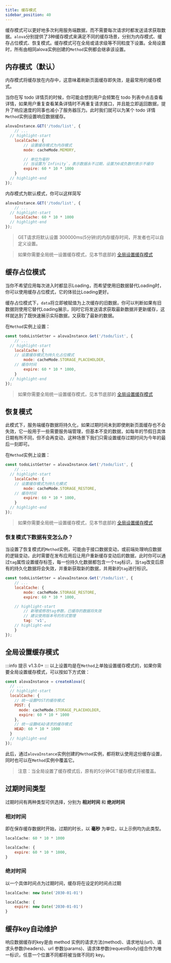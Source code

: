 ```yaml
---
title: 缓存模式
sidebar_position: 40
---
```


缓存模式可以更好地多次利用服务端数据，而不需要每次请求时都发送请求获取数据。`alova`分别提供了3种缓存模式来满足不同的缓存场景，分别为内存模式、缓存占位模式、恢复模式。缓存模式可在全局或请求级等不同粒度下设置。全局设置时，所有由相同alova实例创建的`Method`实例都会继承该设置。

## 内存模式（默认）

内存模式将缓存放在内存中，这意味着刷新页面缓存即失效，是最常用的缓存模式。

当你在写 todo 详情页的时候，你可能会想到用户会频繁在 todo 列表中点击查看详情，如果用户重复查看某条详情时不再重复请求接口，并且能立即返回数据，提升了响应速度的同事也减小了服务器压力。此时我们就可以为某个 todo 详情`Method`实例设置响应数据缓存。

```javascript
alovaInstance.GET('/todo/list', {
	// ...
  // highlight-start
	localCache: {
		// 设置缓存模式为内存模式
		mode: cacheMode.MEMORY,

		// 单位为毫秒
		// 当设置为`Infinity`，表示数据永不过期，设置为0或负数时表示不缓存
		expire: 60 * 10 * 1000
	}
  // highlight-end
});
```

内存模式为默认模式，你可以这样简写
```javascript
alovaInstance.GET('/todo/list', {
	// ...
  // highlight-start
	localCache: 60 * 10 * 1000
  // highlight-end
});
```

> GET请求将默认设置 300000ms(5分钟)的内存缓存时间，开发者也可以自定义设置。

> 如果你需要全局统一设置缓存模式，见本节底部的 [全局设置缓存模式](#全局设置缓存模式)


## 缓存占位模式

当你不希望应用每次进入时都显示Loading，而希望使用旧数据替代Loading时，你可以使用缓存占位模式，它的体验比Loading更好。

缓存占位模式下，`data`将立即被赋值为上次缓存的旧数据，你可以判断如果有旧数据则使用它替代Loading展示，同时它将发送请求获取最新数据并更新缓存，这样就达到了既快速展示实际数据，又获取了最新的数据。

在`Method`实例上设置：
```javascript
const todoListGetter = alovaInstance.Get('/todo/list', {
	// ...
  // highlight-start
	localCache: {
    // 设置缓存模式为持久化占位模式
		mode: cacheMode.STORAGE_PLACEHOLDER,
    // 缓存时间
		expire: 60 * 10 * 1000,
	}
  // highlight-end
});
```

> 如果你需要全局统一设置缓存模式，见本节底部的 [全局设置缓存模式](#全局设置缓存模式)

## 恢复模式

此模式下，服务端缓存数据将持久化，如果过期时间未到即使刷新页面缓存也不会失效，它一般用于一些需要服务端管理，但基本不变的数据，如每年的节假日具体日期有所不同，但不会再变动，这种场景下我们只需设置缓存过期时间为今年的最后一刻即可。

在`Method`实例上设置：
```javascript
const todoListGetter = alovaInstance.Get('/todo/list', {
	// ...
  // highlight-start
	localCache: {
    // 设置缓存模式为持久化模式
		mode: cacheMode.STORAGE_RESTORE,
    // 缓存时间
		expire: 60 * 10 * 1000,
	}
  // highlight-end
});
```

> 如果你需要全局统一设置缓存模式，见本节底部的 [全局设置缓存模式](#全局设置缓存模式)

### 恢复模式下数据有变怎么办？

当设置了恢复模式的`Method`实例，可能由于接口数据变动，或前端处理响应数据的逻辑变动，此时需要在发布应用后让用户重新缓存变动后的数据，此时你可以通过`tag`属性设置缓存标签，每一份持久化数据都包含一个`tag`标识，当`tag`改变后原有的持久化数据将会失效，并重新获取新的数据，并用新的`tag`进行标识。

```javascript
const todoListGetter = alovaInstance.Get('/todo/list', {
	// ...
	localCache: {
		mode: cacheMode.STORAGE_RESTORE,
		expire: 60 * 10 * 1000,

    // highlight-start
		// 新增或修改tag参数，已缓存的数据将失效
		// 建议使用版本号的形式管理
		tag: 'v1',
    // highlight-end
	}
});
```

## 全局设置缓存模式
:::info 提示
v1.3.0+
:::
以上设置均是在`Method`上单独设置缓存模式的，如果你需要全局设置缓存模式，可以按如下方式做：

```javascript
const alovaInstance = createAlova({
  // ...
  // highlight-start
  localCache: {
    // 统一设置POST的缓存模式
    POST: {
      mode: cacheMode.STORAGE_PLACEHOLDER,
      expire: 60 * 10 * 1000
    },
    // 统一设置HEAD请求的缓存模式
    HEAD: 60 * 10 * 1000
  }
  // highlight-end
});
```
此后，通过`alovaInstance`实例创建的`Method`实例，都将默认使用这份缓存设置，同时也可以在`Method`实例中覆盖它。

> 注意：当全局设置了缓存模式后，原有的5分钟GET缓存模式将被覆盖。


## 过期时间类型
过期时间有两种类型可供选择，分别为 **相对时间** 和 **绝对时间**

### 相对时间
即在保存缓存数据时开始，过期的时长，以 **毫秒** 为单位，以上示例均为此类型。
```javascript
localCache: 60 * 10 * 1000
```
```javascript
localCache: {
	expire: 60 * 10 * 1000,
}
```

### 绝对时间
以一个具体时间点为过期时间，缓存将在设定的时间点过期
```javascript
localCache: new Date('2030-01-01')
```
```javascript
localCache: {
	expire: new Date('2030-01-01')
}
```

## 缓存key自动维护
响应数据缓存的key是由 method 实例的请求方法(method)、请求地址(url)、请求头参数(headers)、url 参数(params)、请求体参数(requestBody)组合作为唯一标识，任意一个位置不同都将被当做不同的 key。